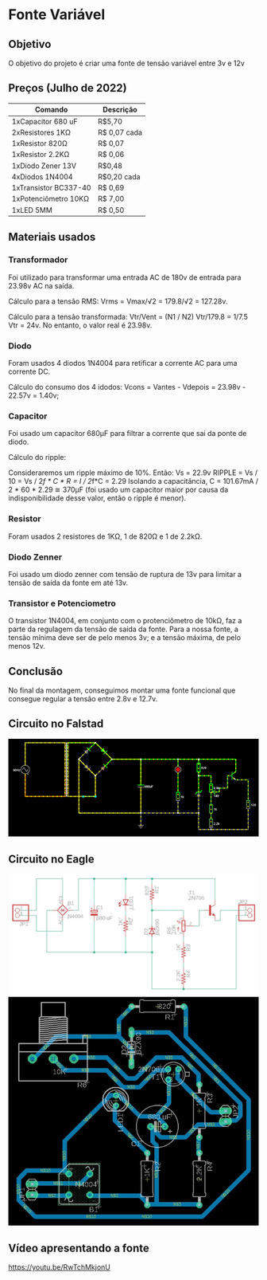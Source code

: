 # Fonte Variável

## Objetivo
O objetivo do projeto é criar uma fonte de tensão variável entre 3v e 12v

## Preços (Julho de 2022)
| Comando | Descrição |
| --- | --- |
| 1xCapacitor 680 uF | R$5,70 |
| 2xResistores 1KΩ | R$ 0,07 cada |
| 1xResistor 820Ω | R$ 0,07 |
| 1xResistor 2.2KΩ | R$ 0,06 |
| 1xDiodo Zener 13V | R$0,48 |
| 4xDiodos 1N4004 | R$0,20 cada |
| 1xTransistor BC337-40 | R$ 0,69 |
| 1xPotenciômetro 10KΩ | R$ 7,00 |
| 1xLED 5MM | R$ 0,50 |

## Materiais usados
### Transformador
Foi utilizado para transformar uma entrada AC de 180v de entrada para 23.98v AC na saída.

Cálculo para a tensão RMS:
Vrms = Vmax/√2 = 179.8/√2 = 127.28v.

Cálculo para a tensão transformada:
Vtr/Vent = (N1 / N2)
Vtr/179.8 = 1/7.5
Vtr = 24v. No entanto, o valor real é 23.98v.

### Diodo
Foram usados 4 diodos 1N4004 para retificar a corrente AC para uma corrente DC.

Cálculo do consumo dos 4 idodos:
Vcons = Vantes - Vdepois = 23.98v - 22.57v = 1.40v;

### Capacitor
Foi usado um capacitor 680µF para filtrar a corrente que sai da ponte de diodo.

Cálculo do ripple:

Consideraremos um ripple máximo de 10%. Então:
Vs = 22.9v
RIPPLE = Vs / 10 = Vs / 2*f * C * R = I / 2*f*C = 2.29
Isolando a capacitância,
C = 101.67mA / 2 * 60 * 2.29 ≅ 370µF (foi usado um capacitor maior por causa da indisponibilidade desse valor, então o ripple é menor).

### Resistor
Foram usados 2 resistores de 1KΩ, 1 de 820Ω e 1 de 2.2kΩ.

### Diodo Zenner
Foi usado um diodo zenner com tensão de ruptura de 13v para limitar a tensão de saída da fonte em até 13v.

### Transistor e Potenciometro
O transistor 1N4004, em conjunto com o protenciômetro de 10kΩ, faz a parte da regulagem da tensão de saída da fonte. Para a nossa fonte, a tensão mínima deve ser de pelo menos 3v; e a tensão máxima, de pelo menos 12v.


## Conclusão
No final da montagem, conseguimos montar uma fonte funcional que consegue regular a tensão entre 2.8v e 12.7v.

## Circuito no Falstad
![Imagem do circuito feito no Falstad](imagens/fonte_falstad.png)

## Circuito no Eagle
![Imagem do circuito esquemático](imagens/fonte_esquematico.jpeg)
![Imagem do circuito PCB](imagens/fonte_pcb.jpeg)

## Vídeo apresentando a fonte
https://youtu.be/RwTchMkjonU

